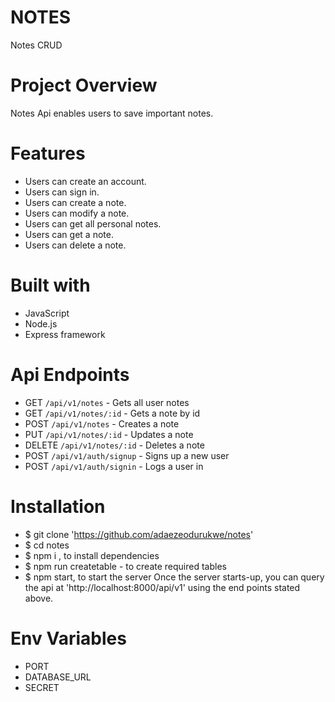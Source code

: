 # NOTES
Notes CRUD

# Project Overview
Notes Api enables users to save important notes.

# Features
- Users can create an account.
- Users can sign in.
- Users can create a note.
- Users can modify a note.
- Users can get all personal notes.
- Users can get a note.
- Users can delete a note.

# Built with
- JavaScript
- Node.js
- Express framework

# Api Endpoints
- GET `/api/v1/notes` - Gets all user notes
- GET `/api/v1/notes/:id` - Gets a note by id
- POST `/api/v1/notes` - Creates a note
- PUT `/api/v1/notes/:id` - Updates a note
- DELETE `/api/v1/notes/:id` - Deletes a note
- POST `/api/v1/auth/signup` - Signs up a new user
- POST `/api/v1/auth/signin` - Logs a user in

# Installation
- $ git clone 'https://github.com/adaezeodurukwe/notes'
- $ cd notes
- $ npm i , to install dependencies
- $ npm run createtable - to create required tables
- $ npm start, to start the server Once the server starts-up, you can query the api at 'http://localhost:8000/api/v1' using the end points stated above.

# Env Variables
- PORT 
- DATABASE_URL
- SECRET
